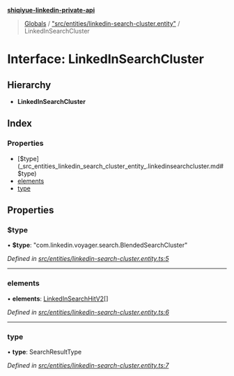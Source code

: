 **[shiqiyue-linkedin-private-api](../README.md)**

> [Globals](../globals.md) / ["src/entities/linkedin-search-cluster.entity"](../modules/_src_entities_linkedin_search_cluster_entity_.md) / LinkedInSearchCluster

# Interface: LinkedInSearchCluster

## Hierarchy

* **LinkedInSearchCluster**

## Index

### Properties

* [$type](_src_entities_linkedin_search_cluster_entity_.linkedinsearchcluster.md#$type)
* [elements](_src_entities_linkedin_search_cluster_entity_.linkedinsearchcluster.md#elements)
* [type](_src_entities_linkedin_search_cluster_entity_.linkedinsearchcluster.md#type)

## Properties

### $type

•  **$type**: \"com.linkedin.voyager.search.BlendedSearchCluster\"

*Defined in [src/entities/linkedin-search-cluster.entity.ts:5](https://github.com/shiqiyue/linkedin-private-api/blob/5ccb708/src/entities/linkedin-search-cluster.entity.ts#L5)*

___

### elements

•  **elements**: [LinkedInSearchHitV2](_src_entities_linkedin_search_hit_v2_entity_.linkedinsearchhitv2.md)[]

*Defined in [src/entities/linkedin-search-cluster.entity.ts:6](https://github.com/shiqiyue/linkedin-private-api/blob/5ccb708/src/entities/linkedin-search-cluster.entity.ts#L6)*

___

### type

•  **type**: SearchResultType

*Defined in [src/entities/linkedin-search-cluster.entity.ts:7](https://github.com/shiqiyue/linkedin-private-api/blob/5ccb708/src/entities/linkedin-search-cluster.entity.ts#L7)*
